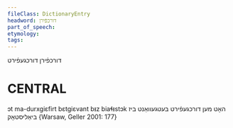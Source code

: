 ```yaml
---
fileClass: DictionaryEntry
headword: דורכפֿירן
part_of_speech: 
etymology: 
tags: 
---
```

דורכפֿירן
דורכגעפֿירט

CENTRAL
========

ɔt ma-durxgiɛfirt bɛtgiɛvant bᵻz biaɬᵻstɔk האָט מען דורכגעפֿירט בעטגעוואַנט ביז ביאַליסטאָק {Warsaw, Geller 2001: 177}
